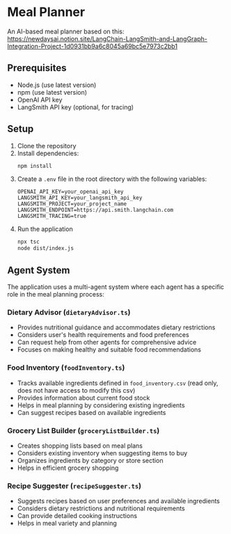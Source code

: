 # Meal Planner

An AI-based meal planner based on this: https://newdaysai.notion.site/LangChain-LangSmith-and-LangGraph-Integration-Project-1d0931bb9a6c8045a69bc5e7973c2bb1

## Prerequisites

- Node.js (use latest version)
- npm (use latest version)
- OpenAI API key
- LangSmith API key (optional, for tracing)

## Setup

1. Clone the repository
2. Install dependencies:
   ```bash
   npm install
   ```
3. Create a `.env` file in the root directory with the following variables:
   ```
   OPENAI_API_KEY=your_openai_api_key
   LANGSMITH_API_KEY=your_langsmith_api_key
   LANGSMITH_PROJECT=your_project_name
   LANGSMITH_ENDPOINT=https://api.smith.langchain.com
   LANGSMITH_TRACING=true
   ```
4. Run the application
   ```bash
   npx tsc
   node dist/index.js
   ```

## Agent System

The application uses a multi-agent system where each agent has a specific role in the meal planning process:

### Dietary Advisor (`dietaryAdvisor.ts`)
- Provides nutritional guidance and accommodates dietary restrictions
- Considers user's health requirements and food preferences
- Can request help from other agents for comprehensive advice
- Focuses on making healthy and suitable food recommendations

### Food Inventory (`foodInventory.ts`)
- Tracks available ingredients defined in `food_inventory.csv` (read only, does not have access to modify this csv)
- Provides information about current food stock
- Helps in meal planning by considering existing ingredients
- Can suggest recipes based on available ingredients

### Grocery List Builder (`groceryListBuilder.ts`)
- Creates shopping lists based on meal plans
- Considers existing inventory when suggesting items to buy
- Organizes ingredients by category or store section
- Helps in efficient grocery shopping

### Recipe Suggester (`recipeSuggester.ts`)
- Suggests recipes based on user preferences and available ingredients
- Considers dietary restrictions and nutritional requirements
- Can provide detailed cooking instructions
- Helps in meal variety and planning
